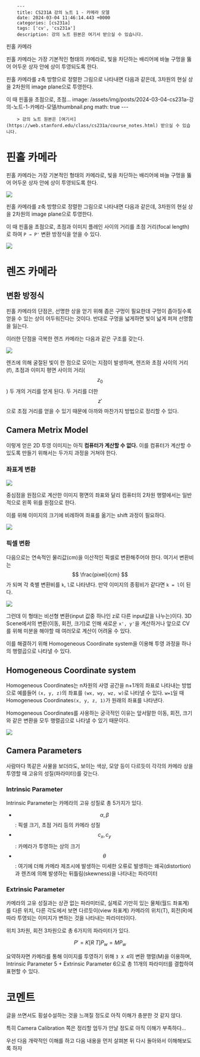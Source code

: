 

        ---
        title: CS231A 강의 노트 1 - 카메라 모델
        date: 2024-03-04 11:46:14.443 +0000
        categories: [cs231a]
        tags: ['cv', 'cs231a']
        description: 강의 노트 원본은 여기서 받으실 수 있습니다.

핀홀 카메라

핀홀 카메라는 가장 기본적인 형태의 카메라로, 빛을 차단하는 배리어에 바늘 구멍을 뚫어 어두운 상자 안에 상이 투영되도록 한다.

핀홀 카메라를 z축 방향으로 정렬한 그림으로 나타내면 다음과 같은데, 3차원의 현실 상을 2차원의 image plane으로 투영한다.

이 때 핀홀을 초점으로, 초점...
        image: /assets/img/posts/2024-03-04-cs231a-강의-노트-1-카메라-모델/thumbnail.png
        math: true
        ---

        > 강의 노트 원본은 [여기서](https://web.stanford.edu/class/cs231a/course_notes.html) 받으실 수 있습니다.

# 핀홀 카메라

핀홀 카메라는 가장 기본적인 형태의 카메라로, 빛을 차단하는 배리어에 바늘 구멍을 뚫어 어두운 상자 안에 상이 투영되도록 한다.

![](/assets/img/posts/2024-03-04-cs231a-강의-노트-1-카메라-모델/img0.png)

핀홀 카메라를 z축 방향으로 정렬한 그림으로 나타내면 다음과 같은데, 3차원의 현실 상을 2차원의 image plane으로 투영한다.

이 때 핀홀을 초점으로, 초점과 이미지 플레인 사이의 거리를 초점 거리(focal length)로 하여 `P → P'` 변환 방정식을 얻을 수 있다.

![](/assets/img/posts/2024-03-04-cs231a-강의-노트-1-카메라-모델/img1.png)

# 렌즈 카메라

## 변환 방정식

핀홀 카메라의 단점은, 선명한 상을 얻기 위해 좁은 구멍이 필요한데 구멍이 좁아질수록 얻을 수 있는 상이 어두워진다는 것이다. 반대로 구멍을 넓게하면 빛이 넓게 퍼져 선명함을 잃는다.

이러한 단점을 극복한 렌즈 카메라는 다음과 같은 구조를 갖는다.

![](/assets/img/posts/2024-03-04-cs231a-강의-노트-1-카메라-모델/img2.png)

렌즈에 의해 굴절된 빛이 한 점으로 모이는 지점이 발생하며,
렌즈와 초점 사이의 거리(f), 초점과 이미지 평면 사이의 거리($$ z_0 $$) 두 개의 거리를 얻게 된다.
두 거리를 더한 $$ z' $$으로 초점 거리를 얻을 수 있기 때문에 아까와 마찬가지 방법으로 정리할 수 있다.

## Camera Metrix Model

이렇게 얻은 2D 투영 이미지는 아직 **컴퓨터가 계산할 수 없다.**
이를 컴퓨터가 계산할 수 있도록 만들기 위해서는 두가지 과정을 거쳐야 한다.

### 좌표계 변환

![](/assets/img/posts/2024-03-04-cs231a-강의-노트-1-카메라-모델/img3.png)

중심점을 원점으로 계산한 이미지 평면의 좌표와 달리 컴퓨터의 2차원 행렬에서는 일반적으로 왼쪽 위를 원점으로 한다.

이를 위해 이미지의 크기에 비례하여 좌표를 옮기는 shift 과정이 필요하다.

![](/assets/img/posts/2024-03-04-cs231a-강의-노트-1-카메라-모델/img4.png)

### 픽셀 변환

다음으로는 연속적인 물리값(cm)을 이산적인 픽셀로 변환해주어야 한다.
여기서 변환비는 $$ \frac{pixel}{cm} $$가 되며 각 축별 변환비를 `k`, `l`로 나타낸다.
만약 이미지의 종횡비가 같다면 `k = l`이 된다.

![](/assets/img/posts/2024-03-04-cs231a-강의-노트-1-카메라-모델/img5.png)

그런데 이 형태는 비선형 변환(input 값중 하나인 z로 다른 input값을 나누는)이다.
3D Scene에서의 변환(이동, 회전, 크기)로 인해 새로운 `x', y'`을 계산하거나 앞으로 CV를 위해 미분을 해야할 때 여러모로 계산이 어려울 수 있다.

이를 해결하기 위해 Homogeneous Coordinate system을 이용해 투영 과정을 하나의 행렬곱으로 나타낼 수 있다.

## Homogeneous Coordinate system

Homogeneous Coordinates는 n차원의 사영 공간을 n+1개의 좌표로 나타내는 방법으로 
예를들어 `(x, y, z)`의 좌표를 `(wx, wy, wz, w)`로 나타낼 수 있다.
`w=1`일 때 Homogeneous Coordinates`(x, y, z, 1)`가 원래의 좌표를 나타낸다.

Homogeneous Coordinates를 사용하는 궁극적인 이유는 앞서말한 이동, 회전, 크기와 같은 변환을 모두 행렬곱으로 나타낼 수 있기 때문이다.

![](/assets/img/posts/2024-03-04-cs231a-강의-노트-1-카메라-모델/img6.png)

## Camera Parameters

사람마다 똑같은 사물을 보더라도, 보이는 색상, 모양 등이 다르듯이 각각의 카메라 상을 투영할 때 고유의 성질(파라미터)를 갖는다.

### Intrinsic Parameter

Intrinsic Parameter는 카메라의 고유 성질로 총 5가지가 있다.

- $$ \alpha, \beta $$ : 픽셀 크기, 초점 거리 등의 카메라 성질
- $$ c_x, c_y $$ : 카메라가 투영하는 상의 크기
- $$ \theta $$ : 여기에 더해 카메라 제조시에 발생하는 미세한 오류로 발생하는 왜곡(distortion)과 렌즈에 의해 발생하는 뒤틀림(skewness)을 나타내는 파라미터

### Extrinsic Parameter

카메라의 고유 성질과는 상관 없는 파라미터로, 실제로 가만히 있는 물체(월드 좌표계)를 다른 위치, 다른 각도에서 보면 다르듯이(view 좌표계) 카메라의 위치(T), 회전(R)에 따라 투영되는 이미지가 변하는 것을 나타내는 파라미터이다.

위치 3차원, 회전 3차원으로 총 6가지의 파라미터가 있다.

$$ P' = K [R \; T]P_w = MP_w $$ 

요약하자면 카메라를 통해 이미지를 투영하기 위해 `3 X 4`의 변환 행렬(M)을 이용하며, Intrinsic Parameter 5 + Extrinsic Parameter 6으로 총 11개의 파라미터를 결합하여 표현할 수 있다.

# 코멘트

글을 쓰면서도 횡설수설하는 것을 느껴질 정도로 아직 이해가 충분한 것 같지 않다.

특히 Camera Calibration 쪽은 정리할 엄두가 안날 정도로 아직 이해가 부족하다...

우선 다음 개략적인 이해를 하고 다음 내용을 먼저 살펴본 뒤 다시 돌아와서 이해해보도록 하자

        